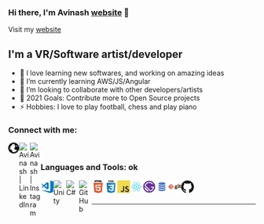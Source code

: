 ### Hi there, I'm Avinash [website] 👋

Visit my [website](https://1avinash.github.io/Portfolio/)

## I'm a VR/Software artist/developer

- 🔭 I love learning new softwares, and working on amazing ideas
- 🌱 I’m currently learning AWS/JS/Angular
- 👯 I’m looking to collaborate with other developers/artists
- 🥅 2021 Goals: Contribute more to Open Source projects
- ⚡ Hobbies: I love to play football, chess and play piano

### Connect with me:

[<img align="left" alt="codeSTACKr.com" width="22px" src="https://raw.githubusercontent.com/iconic/open-iconic/master/svg/globe.svg" />][website]
[<img align="left" alt="Avinash | LinkedIn" width="22px" src="https://cdn.jsdelivr.net/npm/simple-icons@v3/icons/linkedin.svg" />][linkedin]
[<img align="left" alt="Avinash | Instagram" width="22px" src="https://cdn.jsdelivr.net/npm/simple-icons@v3/icons/instagram.svg" />][instagram]

<br />

### Languages and Tools: ok

<img align="left" alt="Visual Studio Code" width="26px" src="https://raw.githubusercontent.com/github/explore/80688e429a7d4ef2fca1e82350fe8e3517d3494d/topics/visual-studio-code/visual-studio-code.png" />
<img align="left" alt="Unity" width="26px" src="https://github.com/halak/unity-editor-icons/tree/master/icons/small/UnityLogo.png" />
<img align="left" alt="C#" width="26px" src="https://cdn.jsdelivr.net/npm/simple-icons@v3/icons/linkedin.svg/csharp.svg" />
<img align="left" alt="GitHub" width="26px" src="https://cdn.jsdelivr.net/npm/simple-icons@v3/icons/linkedin.svg/cplusplus.svg" />
<img align="left" alt="HTML5" width="26px" src="https://raw.githubusercontent.com/github/explore/80688e429a7d4ef2fca1e82350fe8e3517d3494d/topics/html/html.png" />
<img align="left" alt="CSS3" width="26px" src="https://raw.githubusercontent.com/github/explore/80688e429a7d4ef2fca1e82350fe8e3517d3494d/topics/css/css.png" />
<img align="left" alt="JavaScript" width="26px" src="https://raw.githubusercontent.com/github/explore/80688e429a7d4ef2fca1e82350fe8e3517d3494d/topics/javascript/javascript.png" />
<img align="left" alt="React" width="26px" src="https://raw.githubusercontent.com/github/explore/80688e429a7d4ef2fca1e82350fe8e3517d3494d/topics/react/react.png" />
<img align="left" alt="Gatsby" width="26px" src="https://raw.githubusercontent.com/github/explore/e94815998e4e0713912fed477a1f346ec04c3da2/topics/gatsby/gatsby.png" />
<img align="left" alt="SQL" width="26px" src="https://raw.githubusercontent.com/github/explore/80688e429a7d4ef2fca1e82350fe8e3517d3494d/topics/sql/sql.png" />
<img align="left" alt="Git" width="26px" src="https://raw.githubusercontent.com/github/explore/80688e429a7d4ef2fca1e82350fe8e3517d3494d/topics/git/git.png" />
<img align="left" alt="GitHub" width="26px" src="https://raw.githubusercontent.com/github/explore/78df643247d429f6cc873026c0622819ad797942/topics/github/github.png" />

<br />
<br />

---

[website]: https://1avinash.github.io/Portfolio/
[instagram]: https://instagram.com/theotherperspective_
[linkedin]: https://linkedin.com/in/avinash-singh-1b8636136/
